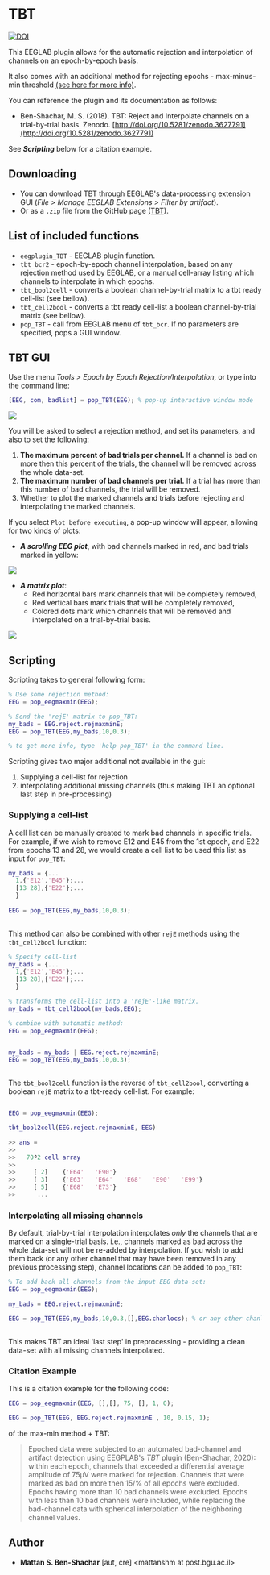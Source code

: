 
# TBT


[![DOI](https://zenodo.org/badge/DOI/10.5281/zenodo.1241518.svg)](https://doi.org/10.5281/zenodo.1241518)

This EEGLAB plugin allows for the automatic rejection and interpolation of channels on an epoch-by-epoch basis.

It also comes with an additional method for rejecting epochs - max-minus-min threshold [(see here for more info)](./doc/Using_eegmaxmin.md).

You can reference the plugin and its documentation as follows:

- Ben-Shachar, M. S. (2018). TBT: Reject and Interpolate channels on a trial-by-trial basis. Zenodo. [http://doi.org/10.5281/zenodo.3627791](http://doi.org/10.5281/zenodo.3627791)

See ***Scripting*** below for a citation example.

## Downloading

-   You can download TBT through EEGLAB's data-processing extension GUI (*File &gt; Manage EEGLAB Extensions &gt; Filter by artifact*).
-   Or as a `.zip` file from the GitHub page [(TBT)](https://github.com/mattansb/TBT/releases).

## List of included functions

-   `eegplugin_TBT` - EEGLAB plugin function.
-   `tbt_bcr2` - epoch-by-epoch channel interpolation, based on any rejection method used by EEGLAB, or a manual cell-array listing which channels to interpolate in which epochs.
-   `tbt_bool2cell` - converts a boolean channel-by-trial matrix to a tbt ready cell-list (see bellow).
-   `tbt_cell2bool` - converts a tbt ready cell-list a boolean channel-by-trial matrix (see bellow).
-   `pop_TBT` - call from EEGLAB menu of `tbt_bcr`. If no parameters are specified, pops a GUI window.

## TBT GUI

Use the menu *Tools &gt; Epoch by Epoch Rejection/Interpolation*, or type into the command line:

```Matlab
[EEG, com, badlist] = pop_TBT(EEG); % pop-up interactive window mode
```

![](doc/TBT_eg.png)

You will be asked to select a rejection method, and set its parameters, and also to set the following:
1. **The maximum percent of bad trials per channel.** If a channel is bad on more then this percent of the trials, the channel will be removed across the whole data-set.
2. **The maximum number of bad channels per trial.** If a trial has more than this number of bad channels, the trial will be removed.
3. Whether to plot the marked channels and trials before rejecting and interpolating the marked channels.

If you select `Plot before executing`, a pop-up window will appear, allowing for two kinds of plots:

- ***A scrolling EEG plot***, with bad channels marked in red, and bad trials marked in yellow:  

![](doc/tbt_plot_eeg.png)

- ***A matrix plot***:
  - Red horizontal bars mark channels that will be completely removed,  
  - Red vertical bars mark trials that will be completely removed,  
  - Colored dots mark which channels that will be removed and interpolated on a trial-by-trial basis.  

![](doc/tbt_plot_matrix.png)


## Scripting

Scripting takes to general following form:

```Matlab
% Use some rejection method:
EEG = pop_eegmaxmin(EEG);

% Send the 'rejE' matrix to pop_TBT:
my_bads = EEG.reject.rejmaxminE;
EEG = pop_TBT(EEG,my_bads,10,0.3);

% to get more info, type 'help pop_TBT' in the command line.
```

Scripting gives two major additional not available in the gui:

1.  Supplying a cell-list for rejection
2.  interpolating additional missing channels (thus making TBT an optional last step in pre-processing)

### Supplying a cell-list

A cell list can be manually created to mark bad channels in specific trials. For example, if we wish to remove E12 and E45 from the 1st epoch, and E22 from epochs 13 and 28, we would create a cell list to be used this list as input for `pop_TBT`:

```Matlab
my_bads = {...
  1,{'E12','E45'};...
  [13 28],{'E22'};...
  }
  
EEG = pop_TBT(EEG,my_bads,10,0.3);
                  
```

This method can also be combined with other `rejE` methods using the `tbt_cell2bool` function:

```Matlab
% Specify cell-list
my_bads = {...
  1,{'E12','E45'};...
  [13 28],{'E22'};...
  }

% transforms the cell-list into a 'rejE'-like matrix.
my_bads = tbt_cell2bool(my_bads,EEG);

% combine with automatic method:
EEG = pop_eegmaxmin(EEG);


my_bads = my_bads | EEG.reject.rejmaxminE;
EEG = pop_TBT(EEG,my_bads,10,0.3);
                  
```
The `tbt_bool2cell` function is the reverse of `tbt_cell2bool`, converting a boolean `rejE` matrix to a tbt-ready cell-list. For example:

```Matlab

EEG = pop_eegmaxmin(EEG);

tbt_bool2cell(EEG.reject.rejmaxminE, EEG)

>> ans =
>> 
>>   70ª2 cell array
>> 
>>     [ 2]    {'E64'	'E90'}
>>     [ 3]    {'E63'	'E64'	'E68'	'E90'	'E99'}
>>     [ 5]    {'E68'	'E73'}
>>      ...

```

### Interpolating all missing channels

By default, trial-by-trial interpolation interpolates *only* the channels that are marked on a single-trial basis. i.e., channels marked as bad across the whole data-set will not be re-added by interpolation. If you wish to add them back (or any other channel that may have been removed in any previous processing step), channel locations can be added to `pop_TBT`:

```Matlab
% To add back all channels from the input EEG data-set:
EEG = pop_eegmaxmin(EEG);

my_bads = EEG.reject.rejmaxminE;

EEG = pop_TBT(EEG,my_bads,10,0.3,[],EEG.chanlocs); % or any other chanloc struct
                  
```

This makes TBT an ideal 'last step' in preprocessing - providing a clean data-set with all missing channels interpolated.

### Citation Example

This is a citation example for the following code:

```Matlab
EEG = pop_eegmaxmin(EEG, [],[], 75, [], 1, 0);

EEG = pop_TBT(EEG, EEG.reject.rejmaxminE , 10, 0.15, 1);
```

of the max-min method + TBT:

> Epoched data were subjected to an automated bad-channel and artifact detection using EEGPLAB's *TBT* plugin (Ben-Shachar, 2020): within each epoch, channels that exceeded a differential average amplitude of 75μV were marked for rejection. Channels that were marked as bad on more then 15/% of all epochs were excluded. Epochs having more than 10 bad channels were excluded. Epochs with less than 10 bad channels were included, while replacing the bad-channel data with spherical interpolation of the neighboring channel values.

Author
------

-   **Mattan S. Ben-Shachar** \[aut, cre\] \<mattanshm at post.bgu.ac.il\>
